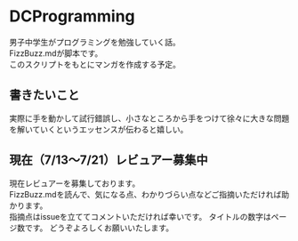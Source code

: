 # DCProgramming

男子中学生がプログラミングを勉強していく話。  
FizzBuzz.mdが脚本です。  
このスクリプトをもとにマンガを作成する予定。  

## 書きたいこと
実際に手を動かして試行錯誤し、小さなところから手をつけて徐々に大きな問題を解いていくというエッセンスが伝わると嬉しい。

## 現在（7/13〜7/21）レビュアー募集中
現在レビュアーを募集しております。  
FizzBuzz.mdを読んで、気になる点、わかりづらい点などご指摘いただければ助かります。  
指摘点はissueを立ててコメントいただければ幸いです。
タイトルの数字はページ数です。 
どうぞよろしくお願いいたします。
